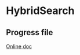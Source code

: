 # HybridSearch


## Progress file
[Online doc](https://bytedancecampus1.feishu.cn/base/W69kbYqMuackQ5s9ioGcrKyhnEf)
